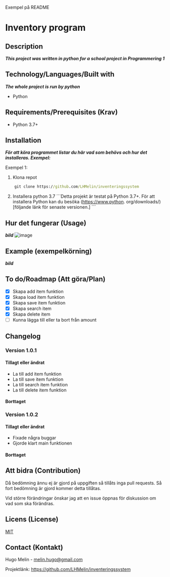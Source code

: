 Exempel på README
# Inventory program

## Description

***This project was written in python for a school project in Programmering 1***

## Technology/Languages/Built with 

***The whole project is run by python***

- Python

## Requirements/Prerequisites (Krav)

- Python 3.7+

## Installation

***För att köra programmet listar du här vad som behövs och hur det installeras. Exempel:***

Exempel 1: 

1. Klona repot
```cmd
    git clone https://github.com/LHMelin/inventeringssystem
```
2. Installera python 3.7
´´´Detta projekt är testat på Python 3.7+. För att installera Python kan du besöka (https://www.python.  org/downloads/)[följande länk för senaste versionen.]
´´´

## Hur det fungerar (Usage)

***bild***
![image](https://user-images.githubusercontent.com/95740948/170231920-15db7b47-fe23-4a1f-8968-19c705ad5d16.png)


## Example (exempelkörning)

***bild***

## To do/Roadmap (Att göra/Plan)


- [x] Skapa add item funktion
- [x] Skapa load item funktion
- [x] Skapa save item funktion
- [x] Skapa search item
- [x] Skapa delete item
- [ ] Kunna lägga till eller ta bort från amount

## Changelog

### Version 1.0.1

#### Tillagt eller ändrat

- La till add item funktion
- La till save item funktion
- La till search item funktion
- La till delete item funktion

#### Borttaget

### Version 1.0.2

#### Tillagt eller ändrat

- Fixade några buggar
- Gjorde klart main funktionen

#### Borttaget

## Att bidra (Contribution)

Då bedömning ännu ej är gjord på uppgiften så tillåts inga pull requests. Så fort bedömning är gjord kommer detta tillåtas.  

Vid större förändringar önskar jag att en issue öppnas för diskussion om vad som ska förändras.

## Licens (License)

[MIT](https://choosealicense.com/licenses/mit/)

## Contact (Kontakt)

Hugo Melin - melin.hugo@gmail.com

Projektlänk: https://github.com/LHMelin/inventeringssystem

